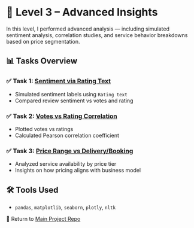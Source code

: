 # 🧠 Level 3 – Advanced Insights

In this level, I performed advanced analysis — including simulated sentiment analysis, correlation studies, and service behavior breakdowns based on price segmentation.

## 📊 Tasks Overview

### ✅ Task 1: [Sentiment via Rating Text](https://github.com/ridhwansalim/Cognifyz_Internship_Data_Analysis/blob/main/Level3/Task1_Review_Analysis.ipynb)
- Simulated sentiment labels using `Rating text`
- Compared review sentiment vs votes and rating

### ✅ Task 2: [Votes vs Rating Correlation](https://github.com/ridhwansalim/Cognifyz_Internship_Data_Analysis/blob/main/Level3/Task2_Votes_Analysis.ipynb)
- Plotted votes vs ratings
- Calculated Pearson correlation coefficient

### ✅ Task 3: [Price Range vs Delivery/Booking](https://github.com/ridhwansalim/Cognifyz_Internship_Data_Analysis/blob/main/Level3/Task3_PriceRange_vs_Delivery_Booking.ipynb)
- Analyzed service availability by price tier
- Insights on how pricing aligns with business model

## 🛠️ Tools Used
- `pandas`, `matplotlib`, `seaborn`, `plotly`, `nltk`

📁 Return to [Main Project Repo](../README.md)